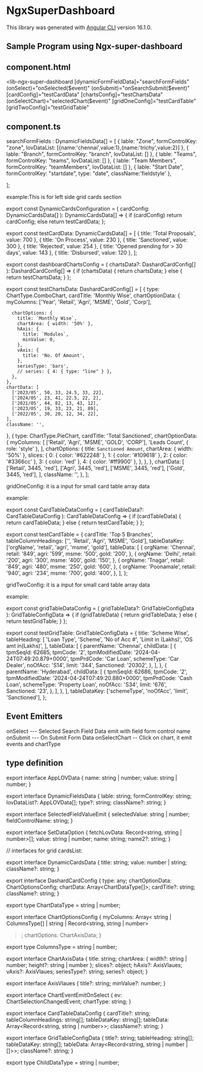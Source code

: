 # NgxSuperDashboard

This library was generated with [Angular CLI](https://github.com/angular/angular-cli) version 16.1.0.

## Sample Program using Ngx-super-dashboard

## component.html

<lib-ngx-super-dashboard
[dynamicFormFieldData]="searchFormFields"
(onSelect)="onSelected($event)"
(onSubmit)="onSearchSubmit($event)"
[cardConfig]="testCardData"
[chartsConfig]="testChartsData"
(onSelectChart)="selectedChart($event)"
[gridOneConfig]="testCardTable"
[gridTwoConfig]="testGridTable"

>

</lib-ngx-super-dashboard>

## component.ts

searchFormFields : DynamicFieldsData[] = [
{ lable: "Zone", formControlKey: "zone", lovDataList: [{name:'chennai',value:1},{name:'trichy',value:2}] },
{ lable: "Branch", formControlKey: "branch", lovDataList: [] },
{ lable: "Teams", formControlKey: "teams", lovDataList: [] },
{ lable: "Team Members", formControlKey: "teamMembers", lovDataList: [] },
{ lable: "Start Date", formControlKey: "startdate", type: "date", className:'fieldstyle' },

];

example:This is for left side grid cards section

export const DynamicCardsConfiguration = (
cardConfig: DynamicCardsData[]
): DynamicCardsData[] => {
if (cardConfig) return cardConfig;
else return testCardData;
};

export const testCardData: DynamicCardsData[] = [
{ title: 'Total Proposals', value: 700 },
{ title: 'On Process', value: 230 },
{ title: 'Sanctioned', value: 300 },
{ title: 'Rejected', value: 254 },
{ title: 'Opened prending for > 30 days', value: 143 },
{ title: 'Disbursed', value: 120 },
];

export const dashboardChartsConfig = (
chartsData?: DashardCardConfig[]
): DashardCardConfig[] => {
if (chartsData) {
return chartsData;
} else {
return testChartsData;
}
};

export const testChartsData: DashardCardConfig[] = [
{
type: ChartType.ComboChart,
cardTitle: 'Monthly Wise',
chartOptionData: {
myColumns: ['Year', 'Retail', 'Agri', 'MSME', 'Gold', 'Corp'],

      chartOptions: {
        title: `Monthly Wise`,
        chartArea: { width: '50%' },
        hAxis: {
          title: `Modules`,
          minValue: 0,
        },
        vAxis: {
          title: 'No. Of Amount',
        },
        seriesType: 'bars',
        // series: { 4: { type: "line" } },
      },
    },
    chartData: [
      ['2023/05', 50, 33, 24.5, 33, 22],
      ['2024/05', 23, 41, 22.5, 22, 2],
      ['2021/05', 44, 82, 13, 43, 12],
      ['2023/05', 19, 33, 23, 21, 89],
      ['2022/05', 30, 20, 12, 34, 22],
    ],
    className: '',

},
{
type: ChartType.PieChart,
cardTitle: 'Total Sanctioned',
chartOptionData: {
myColumns: [
['Retail', 'Agri', 'MSME', 'GOLD', 'CORP'],
'Leads Count',
{ role: 'style' },
],
chartOptions: {
title: `Sanctioned Amount`,
chartArea: { width: '50%' },
slices: {
0: { color: '#622248' },
1: { color: '#109618' },
2: { color: '#3366cc' },
3: { color: 'red' },
4: { color: '#ff9900' },
},
},
},
chartData: [
['Retail', 3445, 'red'],
['Agri', 3445, 'red'],
['MSME', 3445, 'red'],
['Gold', 3445, 'red'],
],
className: '',
},
];

gridOneConfig: it is a input for small card table array data

example:

export const CardTableDataConfig = (
cardTableData?: CardTableDataConfig
): CardTableDataConfig => {
if (cardTableData) {
return cardTableData;
} else {
return testCardTable;
}
};

export const testCardTable = {
cardTitle: 'Top 5 Branches',
tableColumnHeadings: ['', 'Retail', 'Agri', 'MSME', 'Gold'],
tableDataKey: ['orgName', 'retail', 'agri', 'msme', 'gold'],
tableData: [
{
orgName: 'Chennai',
retail: '849',
agri: '599',
msme: '500',
gold: '200',
},
{
orgName: 'Delhi',
retail: '200',
agri: '300',
msme: '400',
gold: '150',
},
{
orgName: 'Tnagar',
retail: '849',
agri: '480',
msme: '250',
gold: '600',
},
{
orgName: 'Poonamale',
retail: '940',
agri: '234',
msme: '700',
gold: '400',
},
],
};

gridTwoConfig: it is a input for small card table array data

example:

export const gridTableDataConfig = (
gridTableData?: GridTableConfigData
): GridTableConfigData => {
if (gridTableData) {
return gridTableData;
} else {
return testGridTable;
}
};

export const testGridTable: GridTableConfigData = {
title: 'Scheme Wise',
tableHeading: [
'Loan Type',
'Scheme',
'No of Acc #',
'Limit in (Lakhs)',
'OS amt in(Lakhs)',
],
tableData: [
{
parentName: 'Chennai',
childData: [
{
tpmSeqId: 62685,
tpmCode: '2',
tpmModifiedDate: '2024-04-24T07:49:20.879+0000',
tpmPrdCode: 'Car Loan',
schemeType: 'Car Dealer',
noOfAcc: 'S14',
limit: '344',
Sanctioned: '20302',
},
],
},
{
parentName: 'Hyderabad',
childData: [
{
tpmSeqId: 62686,
tpmCode: '2',
tpmModifiedDate: '2024-04-24T07:49:20.880+0000',
tpmPrdCode: 'Cash Loan',
schemeType: 'Property Loan',
noOfAcc: 'S34',
limit: '676',
Sanctioned: '23',
},
],
},
],
tableDataKey: ['schemeType', 'noOfAcc', 'limit', 'Sanctioned'],
};

## Event Emitters

onSelect --- Selected Search Field Data emit with field form control name
onSubmit --- On Submit Form Data
onSelectChart -- Click on chart, it emit events and chartType

## type definition

export interface AppLOVData {
name: string | number;
value: string | number;
}

export interface DynamicFieldsData {
lable: string;
formControlKey: string;
lovDataList?: AppLOVData[];
type?: string;
className?: string;
}

export interface SelectedFieldValueEmit {
selectedValue: string | number;
fieldControlName: string;
}

export interface SetDataOption {
fetchLovData: Record<string, string | number>[];
value: string | number;
name: string;
name2?: string;
}

// interfaces for grid cardsList:

export interface DynamicCardsData {
title: string;
value: number | string;
className?: string;
}

export interface DashardCardConfig {
type: any;
chartOptionData: ChartOptionsConfig;
chartData: Array<ChartDataType[]>;
cardTitle?: string;
className?: string;
}

export type ChartDataType = string | number;

export interface ChartOptionsConfig {
myColumns: Array<
string | ColumnsType[] | string | Record<string, string | number>

> ;
> chartOptions: ChartAxisData;
> }

export type ColumnsType = string | number;

export interface ChartAxisData {
title: string;
chartArea: { width?: string | number; height?: string | number };
slices?: object;
hAxis?: AxisVlaues;
vAxis?: AxisVlaues;
seriesType?: string;
series?: object;
}

export interface AxisVlaues {
title?: string;
minValue?: number;
}

export interface ChartEventEmitOnSelect {
ev: ChartSelectionChangedEvent;
chartType: string;
}

export interface CardTableDataConfig {
cardTitle?: string;
tableColumnHeadings: string[];
tableDataKey: string[];
tableData: Array<Record<string, string | number>>;
className?: string;
}

export interface GridTableConfigData {
title?: string;
tableHeading: string[];
tableDataKey: string[];
tableData: Array<Record<string, string | number | []>>;
className?: string;
}

export type ChildDataType = string | number;
